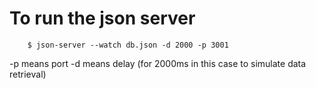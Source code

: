 # To run the json server
```
	$ json-server --watch db.json -d 2000 -p 3001
```

-p means port
-d means delay (for 2000ms in this case to simulate data retrieval)